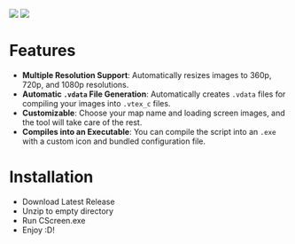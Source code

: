 ![](https://i.imgur.com/5jhXoCd.png)
![](https://i.imgur.com/I8aUgro.png)
# Features

- **Multiple Resolution Support**: Automatically resizes images to 360p, 720p, and 1080p resolutions.
- **Automatic `.vdata` File Generation**: Automatically creates `.vdata` files for compiling your images into `.vtex_c` files.
- **Customizable**: Choose your map name and loading screen images, and the tool will take care of the rest.
- **Compiles into an Executable**: You can compile the script into an `.exe` with a custom icon and bundled configuration file.

# Installation

- Download Latest Release
- Unzip to empty directory
- Run CScreen.exe
- Enjoy :D!
